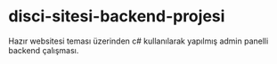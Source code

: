 # disci-sitesi-backend-projesi
Hazır websitesi teması üzerinden c# kullanılarak yapılmış admin panelli backend çalışması.
